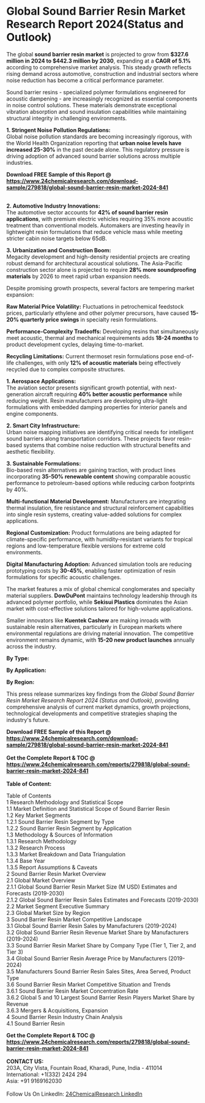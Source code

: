 <h1>Global Sound Barrier Resin Market Research Report 2024(Status and Outlook)</h1><p>The global <strong>sound barrier resin market</strong> is projected to grow from <strong>$327.6 million in 2024 to $442.3 million by 2030</strong>, expanding at a <strong>CAGR of 5.1%</strong> according to comprehensive market analysis. This steady growth reflects rising demand across automotive, construction and industrial sectors where noise reduction has become a critical performance parameter.</p><p>Sound barrier resins - specialized polymer formulations engineered for acoustic dampening - are increasingly recognized as essential components in noise control solutions. These materials demonstrate exceptional vibration absorption and sound insulation capabilities while maintaining structural integrity in challenging environments.</p><p><strong>1. Stringent Noise Pollution Regulations:</strong><br>
Global noise pollution standards are becoming increasingly rigorous, with the World Health Organization reporting that <strong>urban noise levels have increased 25-30%</strong> in the past decade alone. This regulatory pressure is driving adoption of advanced sound barrier solutions across multiple industries.</p><div><b>Download FREE Sample of this Report @ 
            <a href="https://www.24chemicalresearch.com/download-sample/279818/global-sound-barrier-resin-market-2024-841">
            https://www.24chemicalresearch.com/download-sample/279818/global-sound-barrier-resin-market-2024-841</a></b></div><br><p><strong>2. Automotive Industry Innovations:</strong><br>
The automotive sector accounts for <strong>42% of sound barrier resin applications</strong>, with premium electric vehicles requiring 35% more acoustic treatment than conventional models. Automakers are investing heavily in lightweight resin formulations that reduce vehicle mass while meeting stricter cabin noise targets below 65dB.</p><p><strong>3. Urbanization and Construction Boom:</strong><br>
Megacity development and high-density residential projects are creating robust demand for architectural acoustical solutions. The Asia-Pacific construction sector alone is projected to require <strong>28% more soundproofing materials</strong> by 2026 to meet rapid urban expansion needs.</p><p>Despite promising growth prospects, several factors are tempering market expansion:</p><p><strong>Raw Material Price Volatility:</strong> Fluctuations in petrochemical feedstock prices, particularly ethylene and other polymer precursors, have caused <strong>15-20% quarterly price swings</strong> in specialty resin formulations.</p><p><strong>Performance-Complexity Tradeoffs:</strong> Developing resins that simultaneously meet acoustic, thermal and mechanical requirements adds <strong>18-24 months</strong> to product development cycles, delaying time-to-market.</p><p><strong>Recycling Limitations:</strong> Current thermoset resin formulations pose end-of-life challenges, with only <strong>12% of acoustic materials</strong> being effectively recycled due to complex composite structures.</p><p><strong>1. Aerospace Applications:</strong><br>
The aviation sector presents significant growth potential, with next-generation aircraft requiring <strong>40% better acoustic performance</strong> while reducing weight. Resin manufacturers are developing ultra-light formulations with embedded damping properties for interior panels and engine components.</p><p><strong>2. Smart City Infrastructure:</strong><br>
Urban noise mapping initiatives are identifying critical needs for intelligent sound barriers along transportation corridors. These projects favor resin-based systems that combine noise reduction with structural benefits and aesthetic flexibility.</p><p><strong>3. Sustainable Formulations:</strong><br>
Bio-based resin alternatives are gaining traction, with product lines incorporating <strong>35-50% renewable content</strong> showing comparable acoustic performance to petroleum-based options while reducing carbon footprints by 40%.</p><p><strong>Multi-functional Material Development:</strong> Manufacturers are integrating thermal insulation, fire resistance and structural reinforcement capabilities into single resin systems, creating value-added solutions for complex applications.</p><p><strong>Regional Customization:</strong> Product formulations are being adapted for climate-specific performance, with humidity-resistant variants for tropical regions and low-temperature flexible versions for extreme cold environments.</p><p><strong>Digital Manufacturing Adoption:</strong> Advanced simulation tools are reducing prototyping costs by <strong>30-45%</strong>, enabling faster optimization of resin formulations for specific acoustic challenges.</p><p>The market features a mix of global chemical conglomerates and specialty material suppliers. <strong>DowDuPont</strong> maintains technology leadership through its advanced polymer portfolio, while <strong>Sekisui Plastics</strong> dominates the Asian market with cost-effective solutions tailored for high-volume applications.</p><p>Smaller innovators like <strong>Kuentek Cashew</strong> are making inroads with sustainable resin alternatives, particularly in European markets where environmental regulations are driving material innovation. The competitive environment remains dynamic, with <strong>15-20 new product launches</strong> annually across the industry.</p><p><strong>By Type:</strong></p><p><strong>By Application:</strong></p><p><strong>By Region:</strong></p><p>This press release summarizes key findings from the <em>Global Sound Barrier Resin Market Research Report 2024 (Status and Outlook)</em>, providing comprehensive analysis of current market dynamics, growth projections, technological developments and competitive strategies shaping the industry's future.</p><div><b>Download FREE Sample of this Report @ 
            <a href="https://www.24chemicalresearch.com/download-sample/279818/global-sound-barrier-resin-market-2024-841">
            https://www.24chemicalresearch.com/download-sample/279818/global-sound-barrier-resin-market-2024-841</a></b></div><br><div><b>Get the Complete Report & TOC @ 
            <a href="https://www.24chemicalresearch.com/reports/279818/global-sound-barrier-resin-market-2024-841">
            https://www.24chemicalresearch.com/reports/279818/global-sound-barrier-resin-market-2024-841</a></b></div><br>
            <b>Table of Content:</b><p>Table of Contents<br />
 1 Research Methodology and Statistical Scope<br />
 1.1 Market Definition and Statistical Scope of Sound Barrier Resin<br />
 1.2 Key Market Segments<br />
 1.2.1 Sound Barrier Resin Segment by Type<br />
 1.2.2 Sound Barrier Resin Segment by Application<br />
 1.3 Methodology & Sources of Information<br />
 1.3.1 Research Methodology<br />
 1.3.2 Research Process<br />
 1.3.3 Market Breakdown and Data Triangulation<br />
 1.3.4 Base Year<br />
 1.3.5 Report Assumptions & Caveats<br />
 2 Sound Barrier Resin Market Overview<br />
 2.1 Global Market Overview<br />
 2.1.1 Global Sound Barrier Resin Market Size (M USD) Estimates and Forecasts (2019-2030)<br />
 2.1.2 Global Sound Barrier Resin Sales Estimates and Forecasts (2019-2030)<br />
 2.2 Market Segment Executive Summary<br />
 2.3 Global Market Size by Region<br />
 3 Sound Barrier Resin Market Competitive Landscape<br />
 3.1 Global Sound Barrier Resin Sales by Manufacturers (2019-2024)<br />
 3.2 Global Sound Barrier Resin Revenue Market Share by Manufacturers (2019-2024)<br />
 3.3 Sound Barrier Resin Market Share by Company Type (Tier 1, Tier 2, and Tier 3)<br />
 3.4 Global Sound Barrier Resin Average Price by Manufacturers (2019-2024)<br />
 3.5 Manufacturers Sound Barrier Resin Sales Sites, Area Served, Product Type<br />
 3.6 Sound Barrier Resin Market Competitive Situation and Trends<br />
 3.6.1 Sound Barrier Resin Market Concentration Rate<br />
 3.6.2 Global 5 and 10 Largest Sound Barrier Resin Players Market Share by Revenue<br />
 3.6.3 Mergers & Acquisitions, Expansion<br />
 4 Sound Barrier Resin Industry Chain Analysis<br />
 4.1 Sound Barrier Resin </p><div><b>Get the Complete Report & TOC @ 
            <a href="https://www.24chemicalresearch.com/reports/279818/global-sound-barrier-resin-market-2024-841">
            https://www.24chemicalresearch.com/reports/279818/global-sound-barrier-resin-market-2024-841</a></b></div><br><b>CONTACT US:</b><br>
            203A, City Vista, Fountain Road, Kharadi, Pune, India - 411014<br>
            International: +1(332) 2424 294<br>
            Asia: +91 9169162030 <br><br>
            Follow Us On LinkedIn: <a href="https://www.linkedin.com/company/24chemicalresearch/">24ChemicalResearch LinkedIn</a>
